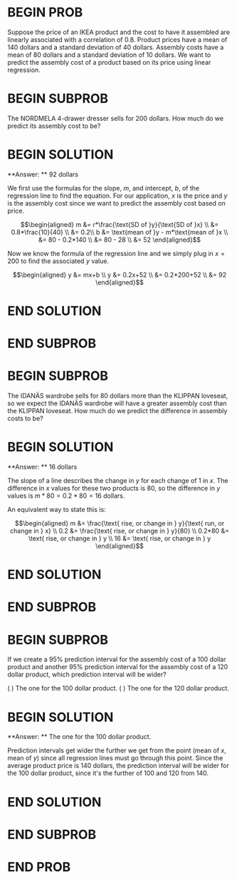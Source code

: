 # BEGIN PROB
Suppose the price of an IKEA product and the cost to have it assembled are linearly associated with a correlation of 0.8. Product prices have a mean of 140 dollars and a standard deviation of 40 dollars. Assembly costs have a mean of 80 dollars and a standard deviation of 10 dollars. We want to predict the assembly cost of a product based on its price using linear regression.

# BEGIN SUBPROB

The NORDMELA 4-drawer dresser sells for 200 dollars. How much do we predict its assembly cost to be?

# BEGIN SOLUTION

**Answer: ** 92 dollars

We first use the formulas for the slope, $m$, and intercept, $b$, of the regression line to find the equation. For our application, $x$ is the price and $y$ is the assembly cost since we want to predict the assembly cost based on price.

$$\begin{aligned} 
        m &= r*\frac{\text{SD of }y}{\text{SD of }x} \\
                     &= 0.8*\frac{10}{40} \\
                     &= 0.2\\
        b &= \text{mean of }y - m*\text{mean of }x  \\
                     &= 80 - 0.2*140 \\
                     &= 80 - 28 \\
                     &= 52
\end{aligned}$$

Now we know the formula of the regression line and we simply plug in $x=200$ to find the associated $y$ value.

$$\begin{aligned} 
        y &= mx+b \\
        y &= 0.2x+52 \\
         &= 0.2*200+52 \\
         &= 92
\end{aligned}$$


# END SOLUTION

# END SUBPROB

# BEGIN SUBPROB

The IDANÄS wardrobe sells for 80 dollars more than the KLIPPAN loveseat, so we expect the IDANÄS wardrobe will have a greater assembly cost than the KLIPPAN loveseat. How much do we predict the difference in assembly costs to be?

# BEGIN SOLUTION

**Answer: ** 16 dollars

The slope of a line describes the change in $y$ for each change of 1 in $x$. The difference in $x$ values for these two products is 80, so the difference in $y$ values is $m*80 = 0.2*80 = 16$ dollars.

An equivalent way to state this is:

$$\begin{aligned} 
        m &= \frac{\text{ rise, or change in } y}{\text{ run, or change in } x} \\
        0.2 &= \frac{\text{ rise, or change in } y}{80} \\
        0.2*80 &= \text{ rise, or change in } y \\
	16 &= \text{ rise, or change in } y 
\end{aligned}$$


# END SOLUTION

# END SUBPROB

# BEGIN SUBPROB

If we create a 95% prediction interval for the assembly cost of a 100 dollar product and another 95% prediction interval for the assembly cost of a 120 dollar product, which prediction interval will be wider?

( ) The one for the 100 dollar product.
( ) The one for the 120 dollar product.

# BEGIN SOLUTION

**Answer: ** The one for the 100 dollar product.

Prediction intervals get wider the further we get from the point $(\text{mean of } x, \text{mean of } y)$ since all regression lines must go through this point. Since the average product price is 140 dollars, the prediction interval will be wider for the 100 dollar product, since it's the further of 100 and 120 from 140.

# END SOLUTION

# END SUBPROB

# END PROB